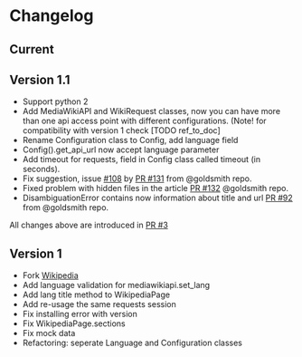 # Changelog

## Current

## Version 1.1 

* Support python 2
* Add MediaWikiAPI and WikiRequest classes, now you can have more than one api access point with different configurations. 
(Note! for compatibility with version 1 check [TODO ref_to_doc]
* Rename Configuration class to Config, add language field
* Config().get_api_url now accept language parameter
* Add timeout for requests, field in Config class called timeout (in seconds). 
* Fix suggestion, issue [#108](https://github.com/goldsmith/Wikipedia/issues/108) by [PR #131](https://github.com/goldsmith/Wikipedia/pull/131) from @goldsmith repo.
* Fixed problem with hidden files in the article [PR #132](https://github.com/goldsmith/Wikipedia/pull/132/files) @goldsmith repo.
* DisambiguationError contains now information about title and url [PR #92](https://github.com/goldsmith/Wikipedia/pull/92) from @goldsmith repo.

All changes above are introduced in [PR #3](https://github.com/lehinevych/MediaWikiAPI/pull/3)

## Version 1

* Fork [Wikipedia](https://github.com/goldsmith/Wikipedia)
* Add language validation for mediawikiapi.set_lang 
* Add lang title method to WikipediaPage
* Add re-usage the same requests session
* Fix installing error with version
* Fix WikipediaPage.sections
* Fix mock data
* Refactoring: seperate Language and Configuration classes
